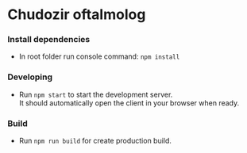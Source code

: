 # Chudozir oftalmolog

### Install dependencies

* In root folder run console command: `npm install`

### Developing

- Run `npm start` to start the development server.  
   It should automatically open the client in your browser when ready.

### Build

- Run `npm run build` for create production build.
